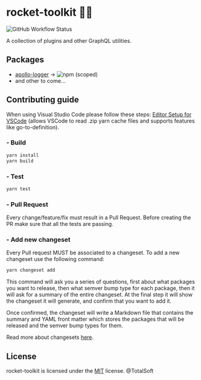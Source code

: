 # rocket-toolkit 👩‍🔧 

<img alt="GitHub Workflow Status" src="https://img.shields.io/github/workflow/status/osstotalsoft/rocket-toolkit/npm-publish">

A collection of plugins and other GraphQL utilities.

## Packages
  - [apollo-logger](./packages/zion#readme) -> ![npm (scoped)](https://img.shields.io/npm/v/@totalsoft/apollo-logger?style=social)
  - and other to come... 

## Contributing guide
When using Visual Studio Code please follow these steps: [Editor Setup for VSCode](https://yarnpkg.com/getting-started/editor-sdks#vscode) (allows VSCode to read .zip yarn cache files and supports features like go-to-definition).
### - Build
```javascript
yarn install
yarn build
```
### - Test
```javascript
yarn test
```
### - Pull Request
Every change/feature/fix must result in a Pull Request. Before creating the PR make sure that all the tests are passing.

### - Add new changeset
Every Pull request MUST be associated to a changeset. To add a new changeset use the following command: 
```javascript
yarn changeset add
```
This command will ask you a series of questions, first about what packages you want to release, then what semver bump type for each package, then it will ask for a summary of the entire changeset. At the final step it will show the changeset it will generate, and confirm that you want to add it.

Once confirmed, the changeset will write a Markdown file that contains the summary and YAML front matter which stores the packages that will be released and the semver bump types for them.

Read more about changesets [here](https://github.com/changesets/changesets/blob/main/docs/adding-a-changeset.md).

## License
rocket-toolkit is licensed under the [MIT](LICENSE) license. @TotalSoft

